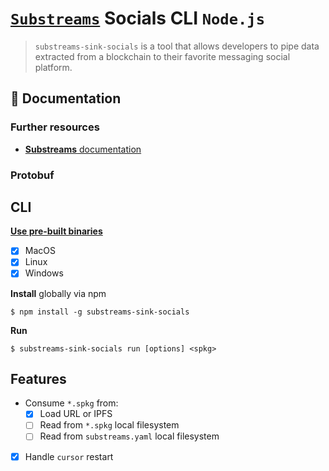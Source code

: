 # [`Substreams`](https://substreams.streamingfast.io/) Socials CLI `Node.js`

<!-- [<img alt="github" src="" height="20">](https://github.com/pinax-network/substreams-sink-socials) -->
<!-- [<img alt="npm" src="" height="20">](https://www.npmjs.com/package/substreams-sink-socials) -->
<!-- [<img alt="GitHub Workflow Status" src="" height="20">](https://github.com/pinax-network/substreams-sink-socials/actions?query=branch%3Amain) -->

> `substreams-sink-socials` is a tool that allows developers to pipe data extracted from a blockchain to their favorite messaging social platform.

## 📖 Documentation

<!-- ### https://www.npmjs.com/package/substreams-sink-socials -->

### Further resources

- [**Substreams** documentation](https://substreams.streamingfast.io)

### Protobuf

## CLI
[**Use pre-built binaries**](https://github.com/pinax-network/substreams-sink-socials/releases)
- [x] MacOS
- [x] Linux
- [x] Windows

**Install** globally via npm
```
$ npm install -g substreams-sink-socials
```

**Run**
```
$ substreams-sink-socials run [options] <spkg>
```

## Features

- Consume `*.spkg` from:
  - [x] Load URL or IPFS
  - [ ] Read from `*.spkg` local filesystem
  - [ ] Read from `substreams.yaml` local filesystem
- [x] Handle `cursor` restart